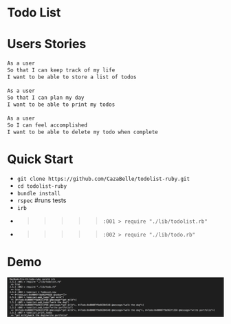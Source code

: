 # Todo List


# Users Stories
```
As a user 
So that I can keep track of my life 
I want to be able to store a list of todos 

As a user 
So that I can plan my day 
I want to be able to print my todos 

As a user 
So I can feel accomplished 
I want to be able to delete my todo when complete
```

# Quick Start
* `git clone https://github.com/CazaBelle/todolist-ruby.git`
* `cd todolist-ruby`
* `bundle install`
* `rspec` #runs tests
* `irb` 
* >>>>>`:001 > require "./lib/todolist.rb"`
* >>>>>`:002 > require "./lib/todo.rb"`

# Demo 
![irb demo](images/irbdemo.png)
